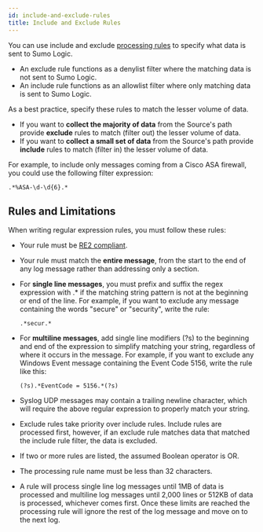 ```yaml
---
id: include-and-exclude-rules
title: Include and Exclude Rules
---
```




You can use include and exclude [processing rules](/docs/manage/collection/processing-rules/create-processing-rule.md) to specify what data is sent to Sumo Logic.

* An exclude rule functions as a denylist filter where the matching data is not sent to Sumo Logic.
* An include rule functions as an allowlist filter where only matching data is sent to Sumo Logic.

As a best practice, specify these rules to match the lesser volume of
data.

* If you want to **collect the majority of data** from the Source's path provide **exclude** rules to match (filter out) the lesser volume of data.
* If you want to **collect a small set of data** from the Source's path provide **include** rules to match (filter in) the lesser volume of data.

For example, to include only messages coming from a Cisco ASA firewall,
you could use the following filter expression:

```
.*%ASA-\d-\d{6}.*
```

## Rules and Limitations

When writing regular expression rules, you must follow these rules:

* Your rule must be [RE2 compliant](https://github.com/google/re2/wiki/Syntax).

* Your rule must match the **entire message**, from the start to the end of any log message rather than addressing only a section.

* For **single line messages**, you must prefix and suffix the regex expression with .\* if the matching string pattern is not at the beginning or end of the line. For example, if you want to exclude any message containing the words "secure" or "security", write the rule:

  ```
  .*secur.*
  ```

* For **multiline messages**, add single line modifiers (?s) to the beginning and end of the expression to simplify matching your string, regardless of where it occurs in the message. For example, if you want to exclude any Windows Event message containing the Event Code 5156, write the rule like this:

  ```
  (?s).*EventCode = 5156.*(?s)
  ```

* Syslog UDP messages may contain a trailing newline character, which will require the above regular expression to properly match your string.

* Exclude rules take priority over include rules. Include rules are processed first, however, if an exclude rule matches data that matched the include rule filter, the data is excluded.

* If two or more rules are listed, the assumed Boolean operator is OR.

* The processing rule name must be less than 32 characters.

* A rule will process single line log messages until 1MB of data is processed and multiline log messages until 2,000 lines or 512KB of data is processed, whichever comes first. Once these limits are reached the processing rule will ignore the rest of the log message and move on to the next log.
